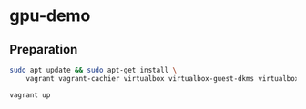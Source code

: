 # gpu-demo

## Preparation

```sh
sudo apt update && sudo apt-get install \
    vagrant vagrant-cachier virtualbox virtualbox-guest-dkms virtualbox-ext-pack
```

```sh
vagrant up
```
